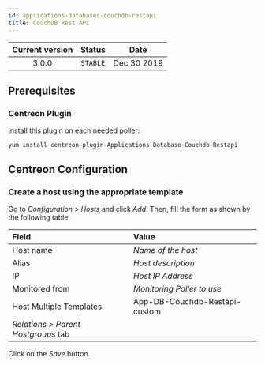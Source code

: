 ```yaml
---
id: applications-databases-couchdb-restapi
title: CouchDB Rest API
---
```


| Current version | Status | Date |
| :-: | :-: | :-: |
| 3.0.0 | `STABLE` | Dec 30 2019 |

## Prerequisites

### Centreon Plugin

Install this plugin on each needed poller:

``` shell
yum install centreon-plugin-Applications-Database-Couchdb-Restapi
```

## Centreon Configuration

### Create a host using the appropriate template

Go to *Configuration \> Hosts* and click *Add*. Then, fill the form as shown by the following table:

| Field                                | Value                         |
| :----------------------------------- | :---------------------------- |
| Host name                            | *Name of the host*            |
| Alias                                | *Host description*            |
| IP                                   | *Host IP Address*             |
| Monitored from                       | *Monitoring Poller to use*    |
| Host Multiple Templates              | App-DB-Couchdb-Restapi-custom |
| *Relations \> Parent Hostgroups* tab |                               |

Click on the *Save* button.


